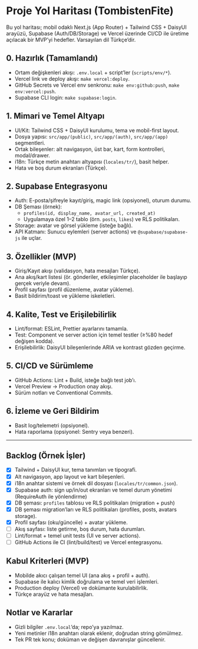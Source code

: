 # Proje Yol Haritası (TombistenFite)

Bu yol haritası; mobil odaklı Next.js (App Router) + Tailwind CSS + DaisyUI arayüzü, Supabase (Auth/DB/Storage) ve Vercel üzerinde CI/CD ile üretime açılacak bir MVP’yi hedefler. Varsayılan dil Türkçe’dir.

## 0. Hazırlık (Tamamlandı)
- Ortam değişkenleri akışı: `.env.local` + script’ler (`scripts/env/*`).
- Vercel link ve deploy akışı: `make vercel:deploy`.
- GitHub Secrets ve Vercel env senkronu: `make env:github:push`, `make env:vercel:push`.
- Supabase CLI login: `make supabase:login`.

## 1. Mimari ve Temel Altyapı
- UI/Kit: Tailwind CSS + DaisyUI kurulumu, tema ve mobil-first layout.
- Dosya yapısı: `src/app/(public)`, `src/app/(auth)`, `src/app/(app)` segmentleri.
- Ortak bileşenler: alt navigasyon, üst bar, kart, form kontrolleri, modal/drawer.
- i18n: Türkçe metin anahtarı altyapısı (`locales/tr/`), basit helper.
- Hata ve boş durum ekranları (Türkçe).

## 2. Supabase Entegrasyonu
- Auth: E-posta/şifreyle kayıt/giriş, magic link (opsiyonel), oturum durumu.
- DB Şeması (örnek):
  - `profiles(id, display_name, avatar_url, created_at)`
  - Uygulamaya özel 1–2 tablo (örn. `posts`, `likes`) ve RLS politikaları.
- Storage: avatar ve görsel yükleme (isteğe bağlı).
- API Katmanı: Sunucu eylemleri (server actions) ve `@supabase/supabase-js` ile uçlar.

## 3. Özellikler (MVP)
- Giriş/Kayıt akışı (validasyon, hata mesajları Türkçe).
- Ana akış/kart listesi (ör. gönderiler, etkileşimler placeholder ile başlayıp gerçek veriyle devam).
- Profil sayfası (profil düzenleme, avatar yükleme).
- Basit bildirim/toast ve yükleme iskeletleri.

## 4. Kalite, Test ve Erişilebilirlik
- Lint/format: ESLint, Prettier ayarlarını tamamla.
- Test: Component ve server action için temel testler (≥%80 hedef değişen kodda).
- Erişilebilirlik: DaisyUI bileşenlerinde ARIA ve kontrast gözden geçirme.

## 5. CI/CD ve Sürümleme
- GitHub Actions: Lint + Build, isteğe bağlı test job’ı.
- Vercel Preview → Production onay akışı.
- Sürüm notları ve Conventional Commits.

## 6. İzleme ve Geri Bildirim
- Basit log/telemetri (opsiyonel).
- Hata raporlama (opsiyonel: Sentry veya benzeri).

---

## Backlog (Örnek İşler)
- [x] Tailwind + DaisyUI kur, tema tanımları ve tipografi.
- [x] Alt navigasyon, app layout ve kart bileşenleri.
- [x] i18n anahtar sistemi ve örnek dil dosyası (`locales/tr/common.json`).
- [x] Supabase auth: sign up/in/out ekranları ve temel durum yönetimi (RequireAuth ile yönlendirme)
- [x] DB şeması: `profiles` tablosu ve RLS politikaları (migration + push)
- [x] DB şeması migration’ları ve RLS politikaları (profiles, posts, avatars storage).
- [x] Profil sayfası (oku/güncelle) + avatar yükleme.
- [ ] Akış sayfası: liste getirme, boş durum, hata durumları.
- [ ] Lint/format + temel unit tests (UI ve server actions).
- [ ] GitHub Actions ile CI (lint/build/test) ve Vercel entegrasyonu.

## Kabul Kriterleri (MVP)
- Mobilde akıcı çalışan temel UI (ana akış + profil + auth).
- Supabase ile kalıcı kimlik doğrulama ve temel veri işlemleri.
- Production deploy (Vercel) ve dokümante kurulabilirlik.
- Türkçe arayüz ve hata mesajları.

## Notlar ve Kararlar
- Gizli bilgiler `.env.local`’da; repo’ya yazılmaz.
- Yeni metinler i18n anahtarı olarak eklenir, doğrudan string gömülmez.
- Tek PR tek konu; doküman ve değişen davranışlar güncellenir.
